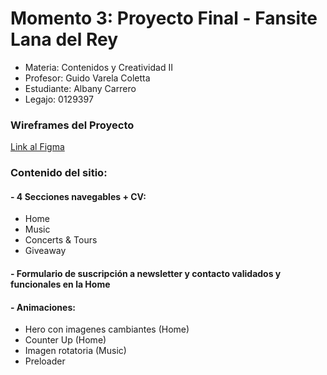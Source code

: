 # Momento 3: Proyecto Final - Fansite Lana del Rey
- Materia: Contenidos y Creatividad II 
- Profesor: Guido Varela Coletta
- Estudiante: Albany Carrero
- Legajo: 0129397

### Wireframes del Proyecto
<a href="https://www.figma.com/file/BCiRUSo36RcbbEOkGYB4yM/Contenidos-y-Creatividad-II?type=design&node-id=234%3A170&mode=design&t=ufu6g4h7GMFTze6i-1">Link al Figma<a/>

### Contenido del sitio:
#### - 4 Secciones navegables + CV: 
- Home
- Music
- Concerts & Tours
- Giveaway

#### - Formulario de suscripción a newsletter y contacto validados y funcionales en la Home 

#### - Animaciones: 
- Hero con imagenes cambiantes (Home)
- Counter Up (Home)
- Imagen rotatoria (Music)
- Preloader





